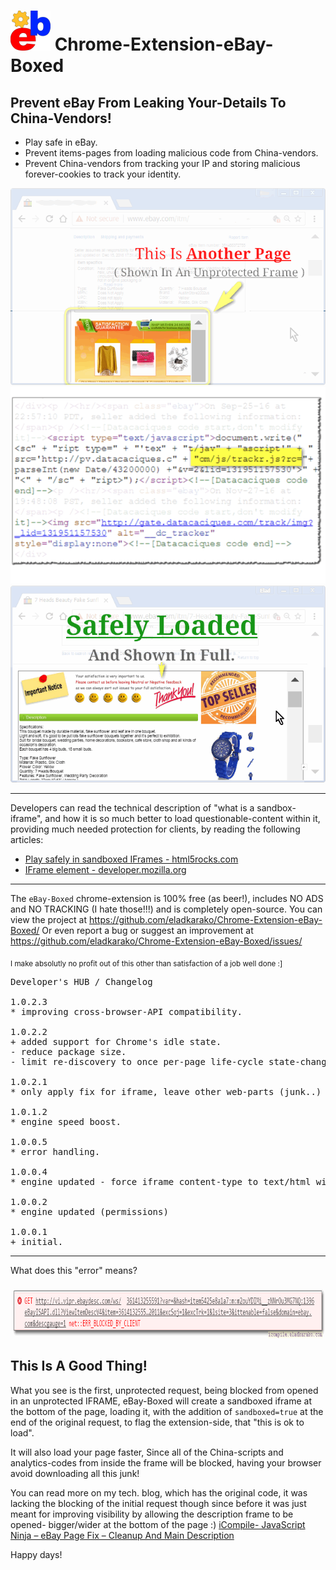 <h1><img src="resources/icon.png" height="64" width="64"/> Chrome-Extension-eBay-Boxed</h1>

<h2>Prevent eBay From Leaking Your-Details To China-Vendors!</h2>

- Play safe in eBay.
- Prevent items-pages from loading malicious code from China-vendors.
- Prevent China-vendors from tracking your IP and storing malicious forever-cookies to track your identity.

<img src="resources/screenshot_1.png"/>
<img src="resources/screenshot_2.png"/>
<img src="resources/screenshot_3.png"/>

<hr/>

Developers can read the technical description of "what is a sandbox-iframe",
and how it is so much better to load questionable-content within it, providing much needed protection for clients,
by reading the following articles:
- [Play safely in sandboxed IFrames - html5rocks.com](https://www.html5rocks.com/en/tutorials/security/sandboxed-iframes/)
- [IFrame element - developer.mozilla.org](https://developer.mozilla.org/en-US/docs/Web/HTML/Element/iframe)

<hr/>

The <code>eBay-Boxed</code> chrome-extension is 100% free (as beer!), includes NO ADS and NO TRACKING (I hate those!!!) and is completely open-source.
You can view the project at https://github.com/eladkarako/Chrome-Extension-eBay-Boxed/
Or even report a bug or suggest an improvement at https://github.com/eladkarako/Chrome-Extension-eBay-Boxed/issues/

<sub>I make absolutly no profit out of this other than satisfaction of a job well done :]</sub>

<pre>
Developer's HUB / Changelog

1.0.2.3
* improving cross-browser-API compatibility.

1.0.2.2
+ added support for Chrome's idle state.
- reduce package size.
- limit re-discovery to once per-page life-cycle state-change (load/ready).

1.0.2.1
* only apply fix for iframe, leave other web-parts (junk..) untouched.

1.0.1.2
* engine speed boost.

1.0.0.5
* error handling.

1.0.0.4
* engine updated - force iframe content-type to text/html with UTF-8 charset.

1.0.0.2
* engine updated (permissions)

1.0.0.1
+ initial.
</pre>

<hr/>

What does this "error" means?

<img src="resources/blocked_connection_explained.png" height="86" width="941"/>
<h2>This Is A Good Thing!</h2>
What you see is the first, unprotected request, being blocked from opened in an unprotected IFRAME,
eBay-Boxed will create a sandboxed iframe at the bottom of the page, loading it,
with the addition of <code>sandboxed=true</code> at the end of the original request, to flag the extension-side,
that "this is ok to load".

It will also load your page faster,
Since all of the China-scripts and analytics-codes from inside the frame will be blocked, having your browser avoid downloading all this junk!

You can read more on my tech. blog, which has the original code,
it was lacking the blocking of the initial request though since before it was just meant for improving visibility by allowing the description frame to be opened- bigger/wider at the bottom of the page :)
[iCompile-  JavaScript Ninja – eBay Page Fix – Cleanup And Main Description](http://icompile.eladkarako.com/ebay-page-fix/)

Happy days!

<!-- <a href="https://paypal.me/e1adkarak0"><img src="https://www.paypalobjects.com/webstatic/mktg/Logo/pp-logo-100px.png" alt="PayPal Donation"></a> -->